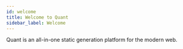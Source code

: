 ```yaml
---
id: welcome
title: Welcome to Quant
sidebar_label: Welcome
---
```


Quant is an all-in-one static generation platform for the modern web.
